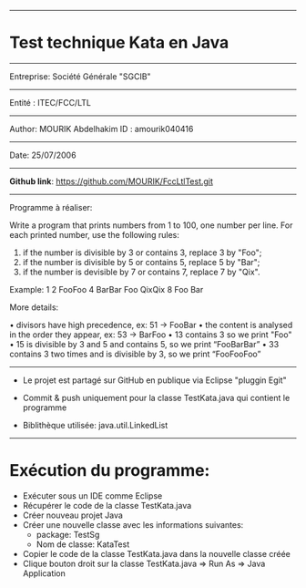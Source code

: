 *************************************
# Test technique Kata en Java
*************************************
Entreprise: Société Générale "SGCIB"
*************************************
Entité    : ITEC/FCC/LTL
*************************************
Author: MOURIK Abdelhakim
ID    : amourik040416
*************************************
Date: 25/07/2006
*************************************
**Github link**: https://github.com/MOURIK/FccLtlTest.git
*************************************
Programme à réaliser:

Write a program that prints numbers from 1 to 100, one number per line. For each printed number, use the following rules:

1.	if the number is divisible by 3 or contains 3, replace 3 by "Foo";
2.	if the number is divisible by 5 or contains 5, replace 5 by "Bar";
3.	if the number is devisible by 7 or contains 7, replace 7 by "Qix".

Example: 1 2 FooFoo 4 BarBar Foo QixQix 8 Foo Bar

More details:

•	divisors have high precedence, ex: 51 -> FooBar
•	the content is analysed in the order they appear, ex: 53 -> BarFoo
•	13 contains 3 so we print "Foo"
•	15 is divisible by 3 and 5 and contains 5, so we print “FooBarBar”
•	33 contains 3 two times and is divisible by 3, so we print “FooFooFoo”

*************************************

- Le projet est partagé sur GitHub en publique via Eclipse "pluggin Egit"

- Commit & push uniquement pour la classe TestKata.java qui contient le programme

- Biblithèque utilisée: java.util.LinkedList 

*************************************
# Exécution du programme: 

- Exécuter sous un IDE comme Eclipse
- Récupérer le code de la classe TestKata.java
- Créer nouveau projet Java
- Créer une nouvelle classe avec les informations suivantes:
   - package: TestSg
   - Nom de classe: KataTest
- Copier le code de la classe TestKata.java dans la nouvelle classe créée
- Clique bouton droit sur la classe TestKata.java => Run As => Java Application
